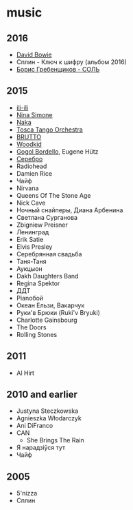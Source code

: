 # music

## 2016

- [David Bowie](/2016/david-bowie.md)
- Сплин - Ключ к шифру (альбом 2016)
- [Борис Гребенщиков - СОЛЬ](https://www.youtube.com/watch?v=mHx9qVHGfGg)

## 2015

- [ili-ili](/2015/ili-ili.md)
- [Nina Simone](/2015/nina-simone.md)
- [Naka](/2015/naka.md)
- [Tosca Tango Orchestra](/2015/tosca-tango-orchestra.md)
- [BRUTTO](/2015/brutto.md)
- [Woodkid](/2015/woodkid.md)
- [Gogol Bordello](/2015/gogol-bordello.md), Eugene Hütz
- [Серебро](/2015/serebro.md)
- Radiohead
- Damien Rice
- Чайф
- Nirvana
- Queens Of The Stone Age
- Nick Cave
- Ночный снайперы, Диана Арбенина
- Светлана Сурганова
- Zbigniew Preisner
- Ленинград
- Erik Satie
- Elvis Presley
- Серебрянная свадьба
- Таня-Таня
- Аукцыон
- Dakh Daughters Band
- Regina Spektor
- ДДТ
- Pianoбой
- Океан Ельзи, Вакарчук
- Руки'в Брюки (Ruki'v Bryuki)
- Charlotte Gainsbourg
- The Doors
- Rolling Stones

## 2011

- Al Hirt

## 2010 and earlier

- Justyna Steczkowska
- Agnieszka Włodarczyk
- Ani DiFranco
- CAN
  - She Brings The Rain
- Я нарадзіўся тут
- Чайф

## 2005

- 5'nizza
- Сплин
